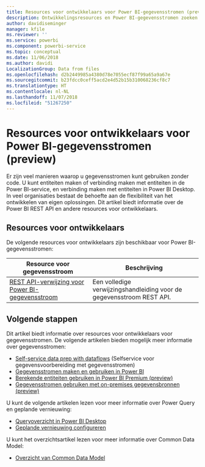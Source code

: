 ```yaml
---
title: Resources voor ontwikkelaars voor Power BI-gegevensstromen (preview)
description: Ontwikkelingsresources en Power BI-gegevensstromen zoeken
author: davidiseminger
manager: kfile
ms.reviewer: ''
ms.service: powerbi
ms.component: powerbi-service
ms.topic: conceptual
ms.date: 11/06/2018
ms.author: davidi
LocalizationGroup: Data from files
ms.openlocfilehash: d2b2449985a4380d78e7055ecf87f99a65a9a67e
ms.sourcegitcommit: b23fdcc0ceff5acd2e4d52b15b310068236cf8c7
ms.translationtype: HT
ms.contentlocale: nl-NL
ms.lasthandoff: 11/07/2018
ms.locfileid: "51267250"
---
```

# <a name="developer-resources-for-power-bi-dataflows-preview"></a>Resources voor ontwikkelaars voor Power BI-gegevensstromen (preview)

Er zijn veel manieren waarop u gegevensstromen kunt gebruiken zonder code. U kunt entiteiten maken of verbinding maken met entiteiten in de Power BI-service, en verbinding maken met entiteiten in Power BI Desktop. In veel organisaties bestaat de behoefte aan de flexibiliteit van het ontwikkelen van eigen oplossingen. Dit artikel biedt informatie over de Power BI REST API en andere resources voor ontwikkelaars.


## <a name="developer-resources"></a>Resources voor ontwikkelaars

De volgende resources voor ontwikkelaars zijn beschikbaar voor Power BI-gegevensstromen:


| Resource voor gegevensstroom | Beschrijving |
| --- | --- |
| [REST API-verwijzing voor Power BI-gegevensstroom](http://download.microsoft.com/download/5/4/0/540DAA5B-6760-4BDF-A089-8C3DBA8BB4DD/Power%20BI%20dataflow%20REST%20API%20reference.docx)    | Een volledige verwijzingshandleiding voor de gegevensstroom REST API.|


## <a name="next-steps"></a>Volgende stappen

Dit artikel biedt informatie over resources voor ontwikkelaars voor gegevensstromen. De volgende artikelen bieden mogelijk meer informatie over gegevensstromen:

* [Self-service data prep with dataflows](service-dataflows-overview.md) (Selfservice voor gegevensvoorbereiding met gegevensstromen)
* [Gegevensstromen maken en gebruiken in Power BI](service-dataflows-create-use.md)
* [Berekende entiteiten gebruiken in Power BI Premium (preview)](service-dataflows-computed-entities-premium.md)
* [Gegevensstromen gebruiken met on-premises gegevensbronnen (preview)](service-dataflows-on-premises-gateways.md)

U kunt de volgende artikelen lezen voor meer informatie over Power Query en geplande vernieuwing:
* [Queryoverzicht in Power BI Desktop](desktop-query-overview.md)
* [Geplande vernieuwing configureren](refresh-scheduled-refresh.md)

U kunt het overzichtsartikel lezen voor meer informatie over Common Data Model:
* [Overzicht van Common Data Model](https://docs.microsoft.com/powerapps/common-data-model/overview)

